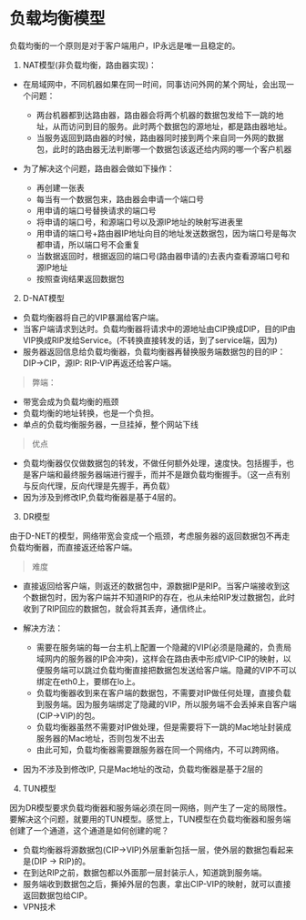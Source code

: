# 负载均衡模型

负载均衡的一个原则是对于客户端用户，IP永远是唯一且稳定的。

1. NAT模型(非负载均衡，路由器实现)：

* 在局域网中，不同机器如果在同一时间，同事访问外网的某个网址，会出现一个问题：

    * 两台机器都到达路由器，路由器会将两个机器的数据包发给下一跳的地址，从而访问到目的服务。此时两个数据包的源地址，都是路由器地址。
    * 当服务返回到路由器的时候，路由器同时接到两个来自同一外网的数据包，此时的路由器无法判断哪一个数据包该返还给内网的哪一个客户机器
* 为了解决这个问题，路由器会做如下操作：
    * 再创建一张表
    * 每当有一个数据包来，路由器会申请一个端口号
    * 用申请的端口号替换请求的端口号
    * 将申请的端口号，和源端口号以及源IP地址的映射写进表里
    * 用申请的端口号+路由器IP地址向目的地址发送数据包，因为端口号是每次都申请，所以端口号不会重复
    * 当数据返回时，根据返回的端口号(路由器申请的)去表内查看源端口号和源IP地址
    * 按照查询结果返回数据包



2. D-NAT模型

* 负载均衡器将自己的VIP暴漏给客户端。
* 当客户端请求到达时。负载均衡器将请求中的源地址由CIP换成DIP，目的IP由VIP换成RIP发给Service。(不转换直接转发的话，到了service端，因为)
* 服务器返回信息给负载均衡器，负载均衡器再替换服务端数据包的目的IP：DIP->CIP，源IP: RIP-VIP再返还给客户端。

>弊端：

* 带宽会成为负载均衡的瓶颈
* 负载均衡的地址转换，也是一个负担。
* 单点的负载均衡服务器，一旦挂掉，整个网站下线

> 优点

* 负载均衡器仅仅做数据包的转发，不做任何额外处理，速度快。包括握手，也是客户端和最终服务器端进行握手，而并不是跟负载均衡握手。（这一点有别与反向代理，反向代理是先握手，再负载）
* 因为涉及到修改IP,负载均衡器是基于4层的。

3. DR模型

由于D-NET的模型，网络带宽会变成一个瓶颈，考虑服务器的返回数据包不再走负载均衡器，而直接返还给客户端。
> 难度

* 直接返回给客户端，则返还的数据包中，源数据IP是RIP。当客户端接收到这个数据包时，因为客户端并不知道RIP的存在，也从未给RIP发过数据包，此时收到了RIP回应的数据包，就会将其丢弃，通信终止。

* 解决方法：

    * 需要在服务端的每一台主机上配置一个隐藏的VIP(必须是隐藏的，负责局域网内的服务器的IP会冲突)，这样会在路由表中形成VIP-CIP的映射，以便服务端可以跳过负载均衡直接把数据包发送给客户端。隐藏的VIP不可以绑定在eth0上，要绑在lo上。
    * 负载均衡器收到来在客户端的数据包，不需要对IP做任何处理，直接负载到服务端。因为服务端绑定了隐藏的VIP，所以服务端不会丢掉来自客户端(CIP->VIP)的包。
    * 负载均衡器虽然不需要对IP做处理，但是需要将下一跳的Mac地址封装成服务器的Mac地址，否则包发不出去
    * 由此可知，负载均衡器需要跟服务器在同一个网络内，不可以跨网络。
* 因为不涉及到修改IP, 只是Mac地址的改动，负载均衡器是基于2层的

4. TUN模型

因为DR模型要求负载均衡器和服务端必须在同一网络，则产生了一定的局限性。要解决这个问题，就要用的TUN模型。感觉上，TUN模型在负载均衡器和服务端创建了一个通道，这个通道是如何创建的呢？

  * 负载均衡器将源数据包(CIP->VIP)外层重新包括一层，使外层的数据包看起来是(DIP -> RIP)的。
  * 在到达RIP之前，数据包都以外面那一层封装示人，知道跳到服务端。
  * 服务端收到数据包之后，撕掉外层的包裹，拿出CIP-VIP的映射，就可以直接返回数据包给CIP。
  * VPN技术
